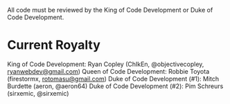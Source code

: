 All code must be reviewed by the King of Code Development or Duke of Code Development.

Current Royalty
================================
King of Code Development: Ryan Copley (ChIkEn, @objectivecopley, ryanwebdev@gmail.com)
Queen of Code Development: Robbie Toyota (firestormx, rotomasu@gmail.com)
Duke of Code Development (#1): Mitch Burdette (aeron, @aeron64)
Duke of Code Development (#2): Pim Schreurs (sirxemic, @sirxemic)